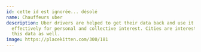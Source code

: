 ```yaml
---
id: cette id est ignorée... désolé
name: Chauffeurs uber
description: Uber drivers are helped to get their data back and use it
  effectively for personal and collective interest. Cities are interested in
  this data as well.
image: https://placekitten.com/300/181
---
```

